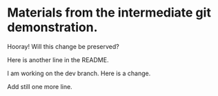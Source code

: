 # Materials from the intermediate git demonstration.

Hooray! Will this change be preserved?

Here is another line in the README.

I am working on the dev branch. Here is a change.

Add still one more line.